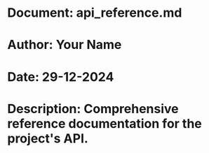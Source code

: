 # Document: api_reference.md 
# Author: Your Name 
# Date: 29-12-2024 
# Description: Comprehensive reference documentation for the project's API. 
